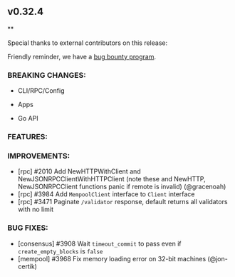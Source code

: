 ## v0.32.4

\*\*

Special thanks to external contributors on this release:

Friendly reminder, we have a [bug bounty
program](https://hackerone.com/tendermint).

### BREAKING CHANGES:

- CLI/RPC/Config

- Apps

- Go API

### FEATURES:

### IMPROVEMENTS:

- [rpc] \#2010 Add NewHTTPWithClient and NewJSONRPCClientWithHTTPClient (note these and NewHTTP, NewJSONRPCClient functions panic if remote is invalid) (@gracenoah)
- [rpc] \#3984 Add `MempoolClient` interface to `Client` interface
- [rpc] \#3471 Paginate `/validator` response, default returns all validators with no limit

### BUG FIXES:

- [consensus] \#3908 Wait `timeout_commit` to pass even if `create_empty_blocks` is `false`
- [mempool] \#3968 Fix memory loading error on 32-bit machines (@jon-certik)
